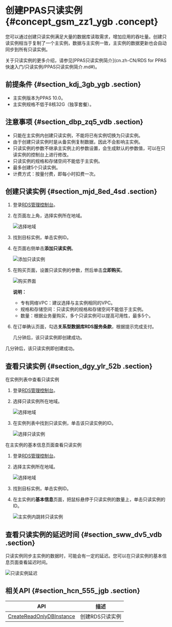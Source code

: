 # 创建PPAS只读实例 {#concept_gsm_zz1_ygb .concept}

您可以通过创建只读实例满足大量的数据库读取需求，增加应用的吞吐量。创建只读实例相当于复制了一个主实例，数据与主实例一致，主实例的数据更新也会自动同步到所有只读实例。

关于只读实例的更多介绍，请参见[PPAS只读实例简介](cn.zh-CN/RDS for PPAS 快速入门/只读实例/PPAS只读实例简介.md#)。

## 前提条件 {#section_kdj_3gb_ygb .section}

-   主实例版本为PPAS 10.0。
-   主实例规格不低于8核32G（独享套餐）。

## 注意事项 {#section_dbp_zq5_vdb .section}

-   只能在主实例内创建只读实例，不能将已有实例切换为只读实例。
-   由于创建只读实例时是从备实例复制数据，因此不会影响主实例。
-   只读实例的参数不继承主实例上的参数设置，会生成默认的参数值，可以在只读实例的控制台上进行修改。
-   只读实例的规格和存储空间不能低于主实例。
-   最多创建5个只读实例。
-   计费方式：按量付费，即每小时扣费一次。

## 创建只读实例 {#section_mjd_8ed_4sd .section}

1.  登录[RDS管理控制台](https://rds.console.aliyun.com/)。
2.  在页面左上角，选择实例所在地域。

    ![选择地域](http://static-aliyun-doc.oss-cn-hangzhou.aliyuncs.com/assets/img/7814/156885814536543_zh-CN.png)

3.  找到目标实例，单击实例ID。
4.  在页面右侧单击**添加只读实例**。

    ![添加只读实例](http://static-aliyun-doc.oss-cn-hangzhou.aliyuncs.com/assets/img/133902/156885814539780_zh-CN.png)

5.  在购买页面，设置只读实例的参数，然后单击**立即购买**。

    ![购买界面](http://static-aliyun-doc.oss-cn-hangzhou.aliyuncs.com/assets/img/133902/156885814539782_zh-CN.png)

    **说明：** 

    -   专有网络VPC：建议选择与主实例相同的VPC。
    -   规格和存储空间：只读实例的规格和存储空间不能低于主实例。
    -   数量：根据业务量购买，多个只读实例可以提高可用性，最多5个。
6.  在订单确认页面，勾选**关系型数据库RDS服务条款**，根据提示完成支付。

    几分钟后，该只读实例即创建成功。


几分钟后，该只读实例即创建成功。

## 查看只读实例 {#section_dgy_ylr_52b .section}

在实例列表中查看只读实例

1.  登录[RDS管理控制台](https://rds.console.aliyun.com/)。
2.  选择只读实例所在地域。

    ![选择地域](http://static-aliyun-doc.oss-cn-hangzhou.aliyuncs.com/assets/img/7814/156885814536543_zh-CN.png)

3.  在实例列表中找到只读实例，单击该只读实例的ID。

    ![选择只读实例](http://static-aliyun-doc.oss-cn-hangzhou.aliyuncs.com/assets/img/133902/156885814539783_zh-CN.png)


在主实例的基本信息页面查看只读实例

1.  登录[RDS管理控制台](https://rds.console.aliyun.com/)。
2.  选择主实例所在地域。

    ![选择地域](http://static-aliyun-doc.oss-cn-hangzhou.aliyuncs.com/assets/img/7814/156885814536543_zh-CN.png)

3.  找到目标实例，单击实例ID。
4.  在主实例的**基本信息**页面，把鼠标悬停于只读实例的数量上，单击只读实例的ID。

    ![主实例内跳转只读实例](http://static-aliyun-doc.oss-cn-hangzhou.aliyuncs.com/assets/img/133902/156885814639784_zh-CN.png)


## 查看只读实例的延迟时间 {#section_sww_dv5_vdb .section}

只读实例同步主实例的数据时，可能会有一定的延迟。您可以在只读实例的基本信息页面查看延迟时间。

![只读实例延迟](http://static-aliyun-doc.oss-cn-hangzhou.aliyuncs.com/assets/img/133902/156885814639785_zh-CN.png)

## 相关API {#section_hcn_555_jgb .section}

|API|描述|
|---|--|
|[CreateReadOnlyDBInstance](../cn.zh-CN/API参考/实例管理/CreateReadOnlyDBInstance.md#)|创建RDS只读实例|


